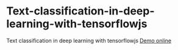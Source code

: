 # Text-classification-in-deep-learning-with-tensorflowjs
Text classification in deep learning with tensorflowjs
[Demo online](https://ym001.github.io/Text-classification-in-deep-learning-with-tensorflowjs/)
